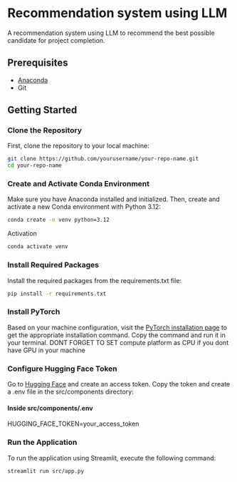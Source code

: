 # Recommendation system using LLM

A recommendation system using LLM to recommend the best possible candidate for project completion.

## Prerequisites

- [Anaconda](https://www.anaconda.com/products/distribution)
- Git

## Getting Started

### Clone the Repository

First, clone the repository to your local machine:

```bash
git clone https://github.com/yourusername/your-repo-name.git
cd your-repo-name
```

### Create and Activate Conda Environment
Make sure you have Anaconda installed and initialized. Then, create and activate a new Conda environment with Python 3.12:

```bash
conda create -n venv python=3.12
```
Activation
```bash
conda activate venv
```
### Install Required Packages
Install the required packages from the requirements.txt file:

```bash
pip install -r requirements.txt
```
### Install PyTorch
Based on your machine configuration, visit the [PyTorch installation page](https://pytorch.org/get-started/locally/) to get the appropriate installation command. Copy the command and run it in your terminal. DONT FORGET TO SET compute platform as CPU if you dont have GPU in your machine

### Configure Hugging Face Token
Go to [Hugging Face](https://huggingface.co/) and create an access token.
Copy the token and create a .env file in the src/components directory:
#### Inside src/components/.env
HUGGING_FACE_TOKEN=your_access_token


### Run the Application
To run the application using Streamlit, execute the following command:

```bash
streamlit run src/app.py
```


